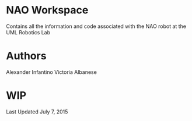 # NAO Workspace
Contains all the information and code associated with the NAO robot at the UML Robotics Lab

# Authors
Alexander Infantino
Victoria Albanese

# WIP
Last Updated July 7, 2015
